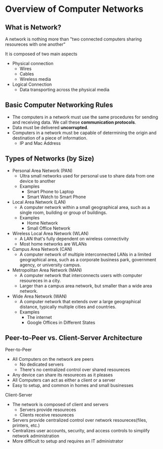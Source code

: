 # Overview of Computer Networks

## What is Network?

A network is nothing more than "two connected computers sharing resoureces with one another"

It is composed of two main aspects

- Physical connection
  - Wires
  - Cables
  - Wireless media
- Logical Connection
  - Data transporting across the physical media

## Basic Computer Networking Rules

- The computers in a network must use the same procedures for sending and receiving data. We call these **communication protocols**.
- Data must be delivered **uncorrupted**.
- Computers in a network must be capable of determining the origin and destination of a piece of information.
  - IP and Mac Address

## Types of Networks (by Size)

- Personal Area Network (PAN)
  - Ultra small networks used for personal use to share data from one device to another
  - Examples
    - Smart Phone to Laptop
    - Smart Watch to Smart Phone
- Local Area Network (LAN)
  - A computer network within a small geographical area, such as a single room, building or group of buildings.
  - Examples
    - Home Network
    - Small Office Network
- Wireless Local Area Network (WLAN)
  - A LAN that's fully dependent on wireless connectivity
  - Most home networks are WLANs
- Campus Area Network (CAN)
  - A computer network of multiple interconnected LANs in a limited geographical area, such as a corporate business park, government agency, or university campus.
- Metropolitan Area Network (MAN)
  - A computer network that interconnects users with computer resoureces in a city.
  - Larger than a campus area network, but smaller than a wide area network.
- Wide Area Network (WAN)
  - A computer network that extends over a large geographical distance, typically multiple cities and countries.
  - Examples
    - The internet
    - Google Offices in Different States

## Peer-to-Peer vs. Client-Server Architecture

Peer-to-Peer

- All Computers on the network are peers
  - No dedicated servers
  - There's no centralized control over shared resoureces
- Any device can share its resoureces as it pleases
- All Computers can act as either a client or a server
- Easy to setup, and common in homes and small businesses

Client-Server

- The network is composed of client and servers
  - Servers provide resoureces
  - Clients receive resoureces
- Servers provide centralized control over network resoureces(files, printers, etc.)
- Centralizes user accounts, security, and access controls to simplify network administration
- More difficult to setup and requires an IT administrator
